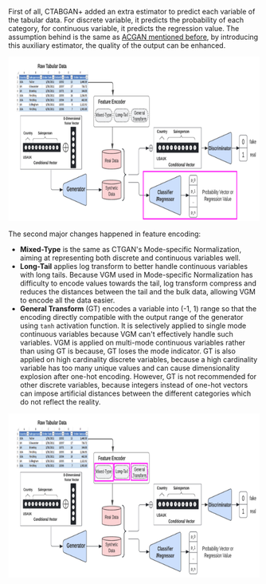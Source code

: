 First of all, CTABGAN+ added an extra estimator to predict each variable of the tabular data. For discrete variable, it predicts the probability of each category, for continuous variable, it predicts the regression value. The assumption behind is the same as [ACGAN mentioned before][1], by introducing this auxiliary estimator, the quality of the output can be enhanced.

<img src="https://github.com/lady-h-world/My_Garden/blob/main/images/Secret_Guest_images/ctabgan+_auxiliary.png" width="961" height="330" />

The second major changes happened in feature encoding:

* <b>Mixed-Type</b> is the same as CTGAN's Mode-specific Normalization, aiming at representing both discrete and continuous variables well.
* <b>Long-Tail</b> applies log transform to better handle continuous variables with long tails. Because VGM used in Mode-specific Normalization has difficulty to encode values towards the tail, log transform compress and reduces the distances between the tail and the bulk data, allowing VGM to encode all the data easier.
* <b>General Transform</b> (GT) encodes a variable into (-1, 1) range so that the encoding directly compatible with the output range of the generator using `tanh` activation function. It is selectively applied to single mode continuous variables because VGM can't effectively handle such variables. VGM is applied on multi-mode continuous variables rather than using GT is because, GT loses the mode indicator. GT is also applied on high cardinality discrete variables, because a high cardinality variable has too many unique values and can cause dimensionality explosion after one-hot encoding. However, GT is not recommended for other discrete variables, because integers instead of one-hot vectors can impose artificial distances between the different categories which do not reflect the reality.

<img src="https://github.com/lady-h-world/My_Garden/blob/main/images/Secret_Guest_images/ctabgan+_feature_encoder.png" width="961" height="330" />


[1]:https://github.com/lady-h-world/My_Garden/blob/main/reading_pages/Secret_Guest/tgans2.md